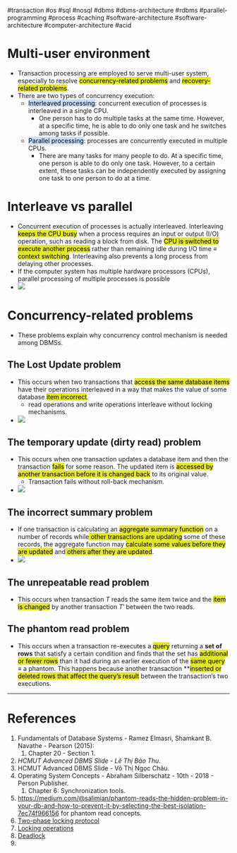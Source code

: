 #transaction #os #sql #nosql #dbms #dbms-architecture #rdbms #parallel-programming #process #caching #software-architecture #software-architecture #computer-architecture  #acid 

# Multi-user environment
- Transaction processing are employed to serve multi-user system, especially to resolve <mark style="background: #e4e62d;">concurrency-related problems</mark> and <mark style="background: #e4e62d;">recovery-related problems</mark>.
- There are two types of concurrency execution:
	- <mark style="background: #ADCCFFA6;">Interleaved processing</mark>: concurrent execution of processes is interleaved in a single CPU.
		- One person has to do multiple tasks at the same time. However, at a specific time, he is able to do only one task and he switches among tasks if possible.
	- <mark style="background: #ADCCFFA6;">Parallel processing</mark>: processes are concurrently executed in multiple CPUs.
		- There are many tasks for many people to do. At a specific time, one person is able to do only one task. However, to a certain extent, these tasks can be independently executed by assigning one task to one person to do at a time.
# Interleave vs parallel
- Concurrent execution of processes is actually interleaved. Interleaving <mark style="background: #e4e62d;">keeps the CPU busy</mark> when a process requires an input or output (I/O) operation, such as reading a block from disk. The <mark style="background: #e4e62d;">CPU is switched to execute another process</mark> rather than remaining idle during I/O time $\equiv$ <mark style="background: #e4e62d;">context switching</mark>. Interleaving also prevents a long process from delaying other processes.
- If the computer system has multiple hardware processors (CPUs), parallel processing of multiple processes is possible
- ![](Pasted%20image%2020241208132240.png)
# Concurrency-related problems
- These problems explain why concurrency control mechanism is needed among DBMSs.
## The Lost Update problem
- This occurs when two transactions that <mark style="background: #e4e62d;">access the same database items</mark> have their operations interleaved in a way that makes the value of some database <mark style="background: #e4e62d;">item incorrect</mark>.
	- read operations and write operations interleave without locking mechanisms.
- ![](Pasted%20image%2020241208125218.png)
## The temporary update (dirty read) problem
- This occurs when one transaction updates a database item and then the transaction <mark style="background: #e4e62d;">fails</mark> for some reason. The updated item is <mark style="background: #e4e62d;">accessed by another transaction before it is changed back</mark> to its original value.
	- Transaction fails without roll-back mechanism.
- ![](Pasted%20image%2020241208125731.png)
## The incorrect summary problem
- If one transaction is calculating an <mark style="background: #e4e62d;">aggregate summary function</mark> on a number of records while<mark style="background: #e4e62d;"> other transactions are updating</mark> some of these records, the aggregate function may <mark style="background: #e4e62d;">calculate some values before they are updated</mark> and<mark style="background: #e4e62d;"> others after they are updated</mark>.
- ![](Pasted%20image%2020241208131512.png)
## The unrepeatable read problem
- This occurs when transaction $T$ reads the same item twice and the <mark style="background: #e4e62d;">item is changed</mark> by another transaction $T'$ between the two reads.
## The phantom read problem
-  This occurs when a transaction re-executes a <mark style="background: #e4e62d;">query</mark> returning a **set of rows** that satisfy a certain condition and finds that the set has <mark style="background: #e4e62d;">additional or fewer rows</mark> than it had during an earlier execution of the <mark style="background: #e4e62d;">same query</mark> $\equiv$ a phantom. This happens because another transaction **<mark style="background: #e4e62d;">inserted or deleted rows that affect the query’s result</mark> between the transaction’s two executions.


--- 
# References
1. Fundamentals of Database Systems - Ramez Elmasri, Shamkant B. Navathe - Pearson (2015):
	1. Chapter 20 - Section 1.
2. *HCMUT Advanced DBMS Slide - Lê Thị Bảo Thu.*
3. HCMUT Advanced DBMS Slide - Võ Thị Ngọc Châu.
4. Operating System Concepts - Abraham Silberschatz - 10th - 2018 - Person Publisher.
	1. Chapter 6: Synchronization tools.
5. https://medium.com/@salimian/phantom-reads-the-hidden-problem-in-your-db-and-how-to-prevent-it-by-selecting-the-best-isolation-7ec74f966156 for phantom read concepts.
6. [Two-phase locking protocol](Two-phase%20locking%20protocol.md)
7. [Locking operations](Locking%20operations.md)
8. [Deadlock](dbms/transaction/acid/concurrency-control/Deadlock.md)
9. 
